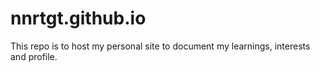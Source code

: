 # nnrtgt.github.io

This repo is to host my personal site to document my learnings, interests and profile.

